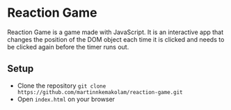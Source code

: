 # Reaction Game
Reaction Game is a game made with JavaScript. It is an interactive app that changes the position of the DOM object each time it is clicked and needs to be clicked again before the timer runs out.

## Setup
- Clone the repository `git clone https://github.com/martinnkemakolam/reaction-game.git`
- Open `index.html` on your browser
